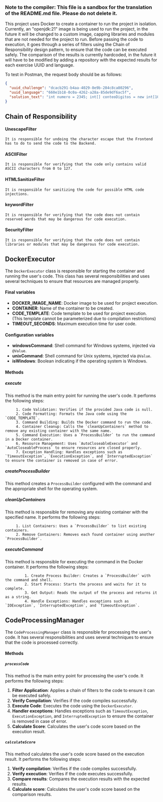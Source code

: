 ### Note to the compiler: This file is a sandbox for the translation of the README.md file. Please do not delete it.


This project uses Docker to create a container to run the project in isolation. Currently, an "openjdk:21" image is being used to run the project, in the future it will be changed to a custom image, capping libraries and modules that are not needed for the project to run.
Before passing the code to execution, it goes through a series of filters using the Chain of Responsibility design pattern, to ensure that the code can be executed safely.
The comparison of the results is currently hardcoded, in the future it will have to be modified by adding a repository with the expected results for each exercise UUID and language.

To test in Postman, the request body should be as follows:
```json
{
  "uuid_challenge": "dcacb291-b4aa-4029-8e9b-284c8ca80296",
  "uuid_language": "660e1b18-0c0a-4262-a28a-85de9df6ac5f",
  "solution_text": "int numero = 2345; int[] conteoDigitos = new int[10]; while (numero > 0) { int digito = numero % 10; conteoDigitos[digito]++; numero /= 10; } int resultado = 0; for (int i = 9; i >= 0; i--) { while (conteoDigitos[i] > 0) { resultado = resultado * 10 + i; conteoDigitos[i]--; } } System.out.println(resultado);"
}
```


## Chain of Responsibility

#### UnescapeFilter
    It is responsible for undoing the character escape that the Frontend has to do to send the code to the Backend.
#### ASCIIFilter
    It is responsible for verifying that the code only contains valid ASCII characters from 0 to 127.
#### HTMLSanitizeFilter
    It is responsible for sanitizing the code for possible HTML code injections.
#### keywordFilter
    It is responsible for verifying that the code does not contain reserved words that may be dangerous for code execution.
#### SecurityFilter
    It is responsible for verifying that the code does not contain libraries or modules that may be dangerous for code execution.


## DockerExecutor

The `DockerExecutor` class is responsible for starting the container and running the user's code. This class has several responsibilities and uses several techniques to ensure that resources are managed properly.

#### Final variables

- **DOCKER_IMAGE_NAME**: Docker image to be used for project execution.
- **CONTAINER**: Name of the container to be created.
- **CODE_TEMPLATE**: Code template to be used for project execution.
    (This template cannot be parameterized due to compilation restrictions)
- **TIMEOUT_SECONDS**: Maximum execution time for user code.

#### Configuration variables

- **windowsCommand**: Shell command for Windows systems, injected via `@Value`.
- **unixCommand**: Shell command for Unix systems, injected via `@Value`.
- **isWindows**: Boolean indicating if the operating system is Windows.

#### Methods

##### execute

This method is the main entry point for running the user's code. It performs the following steps:

         1. Code Validation: Verifies if the provided Java code is null.
         2. Code Formatting: Formats the Java code using the `CODE_TEMPLATE`.
         3. Command Building: Builds the Docker command to run the code.
         4. Container Cleanup: Calls the `cleanUpContainers` method to remove any existing container with the same name.
         5. Command Execution: Uses a `ProcessBuilder` to run the command in a Docker container.
         6. Resource Management: Uses `AutoCloseableExecutor` and `AutoCloseableProcess` to ensure resources are closed properly.
         7. Exception Handling: Handles exceptions such as `TimeoutException`, `ExecutionException`, and `InterruptedException` to ensure the container is removed in case of error.
       
##### createProcessBuilder

This method creates a `ProcessBuilder` configured with the command and the appropriate shell for the operating system.

##### cleanUpContainers

This method is responsible for removing any existing container with the specified name. It performs the following steps:

         1. List Containers: Uses a `ProcessBuilder` to list existing containers.
         2. Remove Containers: Removes each found container using another `ProcessBuilder`.

##### executeCommand

This method is responsible for executing the command in the Docker container. It performs the following steps:
    
             1. Create Process Builder: Creates a `ProcessBuilder` with the command and shell.
             2. Start Process: Starts the process and waits for it to complete.
             3. Get Output: Reads the output of the process and returns it as a string.
             4. Handle Exceptions: Handles exceptions such as `IOException`, `InterruptedException`, and `TimeoutException`.

## CodeProcessingManager

The `CodeProcessingManager` class is responsible for processing the user's code. It has several responsibilities and uses several techniques to ensure that the code is processed correctly.

#### Methods

##### `processCode`

This method is the main entry point for processing the user's code. It performs the following steps:

1. **Filter Application**: Applies a chain of filters to the code to ensure it can be executed safely.
2. **Verify Compilation**: Verifies if the code compiles successfully.
3. **Execute Code**: Executes the code using the `DockerExecutor`.
4. **Handler exceptions**: Handles exceptions such as `TimeoutException`, `ExecutionException`, and `InterruptedException` to ensure the container is removed in case of error.
5. **Calculate Score**: Calculates the user's code score based on the execution result.

##### `calculateScore`

This method calculates the user's code score based on the execution result. It performs the following steps:

 1. **Verify compilation**: Verifies if the code compiles successfully.
2. **Verify execution**: Verifies if the code executes successfully.
3. **Compare results**: Compares the execution results with the expected results.
4. **Calculate score**: Calculates the user's code score based on the comparison results.
